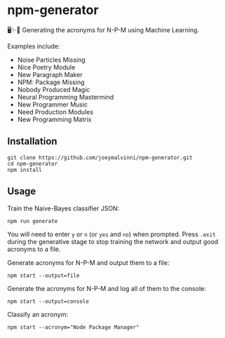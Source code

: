 # **npm-generator**
🖥️✨🤖 Generating the acronyms for N-P-M using Machine Learning.
  

  
Examples include:
  
- Noise Particles Missing
- Nice Poetry Module
- New Paragraph Maker
- NPM: Package Missing
- Nobody Produced Magic
- Neural Programming Mastermind
- New Programmer Music
- Need Production Modules
- New Programming Matrix

  
## **Installation**
```
git clone https://github.com/joeymalvinni/npm-generator.git
cd npm-generator
npm install
```
  

## **Usage**

Train the Naive-Bayes classifier JSON:
```
npm run generate
```
You will need to enter `y` or `n` (or `yes` and `no`) when prompted. Press `.exit` during the generative stage to stop training the network and output good acronyms to a file.
  
Generate acronyms for N-P-M and output them to a file:
``` 
npm start --output=file
```
  

Generate the acronyms for N-P-M and log all of them to the console:
```
npm start --output=console
```
  

Classify an acronym:
```
npm start --acronym="Node Package Manager"
```